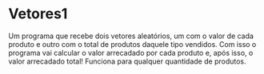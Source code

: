 # Vetores1
Um programa que recebe dois vetores aleatórios, um com o valor de cada produto e outro com o total de produtos daquele tipo vendidos. Com isso o programa vai calcular o valor arrecadado por cada produto e, após isso, o valor arrecadado total! Funciona para qualquer quantidade de produtos.

